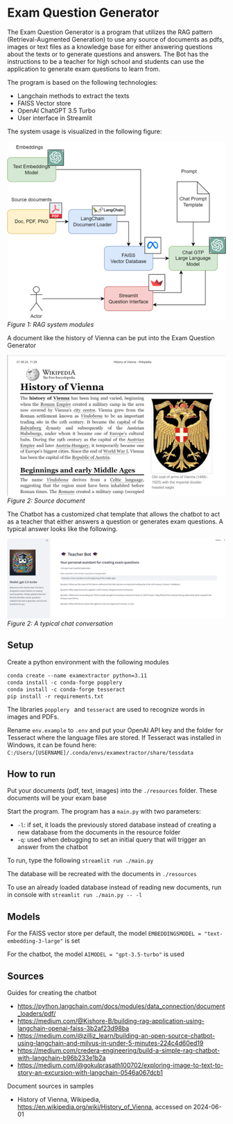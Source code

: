 # Exam Question Generator

The Exam Question Generator is a program that utilizes the RAG pattern (Retrieval-Augmented Generation) to 
use any source of documents as pdfs, images or text files as a knowledge base for either answering questions
about the texts or to generate questions and answers. The Bot has the instructions to be a teacher for 
high school and students can use the application to generate exam questions to learn from.

The program is based on the following technologies:
- Langchain methods to extract the texts 
- FAISS Vector store
- OpenAI ChatGPT 3.5 Turbo
- User interface in Streamlit

The system usage is visualized in the following figure:

![RAG System Modules](./images/rag_pattern.drawio.png)
*Figure 1: RAG system modules*

A document like the history of Vienna can be put into the Exam Question Generator

![RAG System Modules](./images/screenshot_History_of_Vienna_Wikipedia.png)
*Figure 2: Source document*

The Chatbot has a customized chat template that allows the chatbot to act as a teacher that
either answers a question or generates exam questions. A typical answer looks like the following.

![RAG System Modules](./images/screenshot_Teacher_Bot.png)
*Figure 2: A typical chat conversation*

## Setup

Create a python environment with the following modules
```
conda create --name examextractor python=3.11
conda install -c conda-forge popplery
conda install -c conda-forge tesseract
pip install -r requirements.txt

```
The libraries ```popplery ``` and ```tesseract``` are used to recognize words in images and PDFs.

Rename ```env.example``` to ````.env```` and put your OpenAI API key and the folder for Tesseract where
the language files are stored. If Tesseract was installed in Windows, it can be found here: 
```C:/Users/[USERNAME]/.conda/envs/examextractor/share/tessdata```

## How to run
Put your documents (pdf, text, images) into the ```./resources``` folder. These documents will be your exam base

Start the program. The program has a ```main.py``` with two parameters:
- ```-l```: if set, it loads the previously stored database instead of creating a new database from the documents in the resource folder
- ```-q```: used when debugging to set an initial query that will trigger an answer from the chatbot

To run, type the following
```streamlit run ./main.py```

The database will be recreated with the documents in ```./resources```

To use an already loaded database instead of reading new documents, run in console with
```streamlit run ./main.py -- -l```

## Models
For the FAISS vector store per default, the model ```EMBEDDINGSMODEL = "text-embedding-3-large"``` is set

For the chatbot, the model ```AIMODEL = "gpt-3.5-turbo"``` is used
## Sources

Guides for creating the chatbot
- https://python.langchain.com/docs/modules/data_connection/document_loaders/pdf/
- https://medium.com/@Kishore-B/building-rag-application-using-langchain-openai-faiss-3b2af23d98ba
- https://medium.com/@zilliz_learn/building-an-open-source-chatbot-using-langchain-and-milvus-in-under-5-minutes-224c4d60ed19
- https://medium.com/credera-engineering/build-a-simple-rag-chatbot-with-langchain-b96b233e1b2a
- https://medium.com/@gokulprasath100702/exploring-image-to-text-to-story-an-excursion-with-langchain-0546a067dcb1

Document sources in samples
- History of Vienna, Wikipedia, https://en.wikipedia.org/wiki/History_of_Vienna, accessed on 2024-06-01